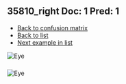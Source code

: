 ## 35810_right Doc: 1 Pred: 1
- [Back to confusion matrix](https://github.com/juliandewit/kaggle_retinopathy/blob/master/matrix.md)
- [Back to list](https://github.com/juliandewit/kaggle_retinopathy/blob/master/lists/11/list.md)
- [Next example in list](https://github.com/juliandewit/kaggle_retinopathy/blob/master/lists/11/35/35858_left.md)

![Eye](https://retinopaty.blob.core.windows.net/size1024/35810_right_1.jpeg)

### 

![Eye]()
